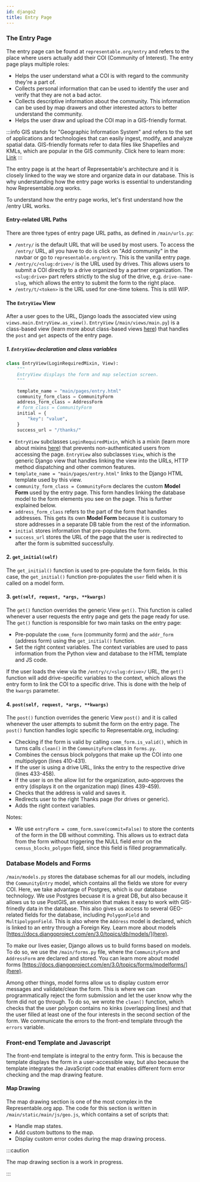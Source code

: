 ```yaml
---
id: django2
title: Entry Page
---
```


### The Entry Page

The entry page can be found at `representable.org/entry` and refers to the place where users actually add their COI (Community of Interest). The entry page plays multiple roles:

- Helps the user understand what a COI is with regard to the community they're a part of.
- Collects personal information that can be used to identify the user and verify that they are not a bad actor.
- Collects descriptive information about the community. This information can be used by map drawers and other interested actors to better understand the community.
- Helps the user draw and upload the COI map in a GIS-friendly format.

:::info
GIS stands for "Geographic Information System" and refers to the set of applications and technologies that can easily ingest, modify, and analyze spatial data. GIS-friendly formats refer to data files like Shapefiles and KMLs, which are popular in the GIS community. Click here to learn more: [Link](https://en.wikipedia.org/wiki/Geographic_information_system)
:::

The entry page is at the heart of Representable's architecture and it is closely linked to the way we store and organize data in our database. This is why understanding how the entry page works is essential to understanding how Representable.org works.

To understand how the entry page works, let's first understand how the /entry URL works.

#### Entry-related URL Paths

There are three types of entry page URL paths, as defined in `/main/urls.py`:

- `/entry/` is the default URL that will be used by most users. To access the `/entry/` URL, all you have to do is click on "Add community" in the navbar or go to `representable.org/entry`. This is the vanilla entry page.
- `/entry/c/<slug:drive>/` is the URL used by drives. This allows users to submit a COI directly to a drive organized by a partner organization. The `<slug:drive>` part refers strictly to the slug of the drive, e.g. `drive-name-slug`, which allows the entry to submit the form to the right place.
- `/entry/t/<token>` is the URL used for one-time tokens. This is still WIP.

#### The `EntryView` View

After a user goes to the URL, Django loads the associated view using `views.main.EntryView.as_view()`. `EntryView` (`/main/views/main.py`) is a class-based view (learn more about class-based views [here](https://docs.djangoproject.com/en/3.0/topics/class-based-views/)) that handles the `post` and `get` aspects of the entry page.

##### 1. `EntryView` declaration and class variables

```python
class EntryView(LoginRequiredMixin, View):
    """
    EntryView displays the form and map selection screen.
    """

    template_name = "main/pages/entry.html"
    community_form_class = CommunityForm
    address_form_class = AddressForm
    # form_class = CommunityForm
    initial = {
        "key": "value",
    }
    success_url = "/thanks/"
```

- `EntryView` subclasses `LoginRequiredMixin`, which is a mixin (learn more about mixins [here](https://docs.djangoproject.com/en/3.0/topics/class-based-views/mixins/)) that prevents non-authenticated users from accessing the page. `EntryView` also subclasses `View`, which is the generic Django view that handles linking the view into the URLs, HTTP method dispatching and other common features.
- `template_name = "main/pages/entry.html"` links to the Django HTML template used by this view.
- `community_form_class = CommunityForm` declares the custom **Model Form** used by the entry page. This form handles linking the database model to the form elements you see on the page. This is further explained below.
- `address_form_class` refers to the part of the form that handles addresses. This gets its own **Model Form** because it is customary to store addresses in a separate DB table from the rest of the information.
- `initial` stores information that pre-populates the form.
- `success_url` stores the URL of the page that the user is redirected to after the form is submitted successfully.

#### 2. `get_initial(self)`

The `get_initial()` function is used to pre-populate the form fields. In this case, the `get_initial()` function pre-populates the `user` field when it is called on a model form.

#### 3. `get(self, request, *args, **kwargs)`

The `get()` function overrides the generic View `get()`. This function is called whenever a user requests the entry page and gets the page ready for use. The `get()` function is responsible for two main tasks on the entry page:

- Pre-populate the `comm_form` (community form) and the `addr_form` (address form) using the `get_initial()` function.
- Set the right context variables. The context variables are used to pass information from the Python view and database to the HTML template and JS code.

If the user loads the view via the `/entry/c/<slug:drive>/` URL, the `get()` function will add drive-specific variables to the context, which allows the entry form to link the COI to a specific drive. This is done with the help of the `kwargs` parameter.

#### 4. `post(self, request, *args, **kwargs)`

The `post()` function overrides the generic View `post()` and it is called whenever the user attempts to submit the form on the entry page. The `post()` function handles logic specific to Representable.org, including:

- Checking if the form is valid by calling `comm_form.is_valid()`, which in turns calls `clean()` in the `CommunityForm` class in `forms.py`.
- Combines the census block polygons that make up the COI into one multipolygon (lines 410-431).
- If the user is using a drive URL, links the entry to the respective drive (lines 433-458).
- If the user is on the allow list for the organization, auto-approves the entry (displays it on the organization map) (lines 439-459).
- Checks that the address is valid and saves it.
- Redirects user to the right Thanks page (for drives or generic).
- Adds the right context variables.

Notes:

- We use `entryForm = comm_form.save(commit=False)` to store the contents of the form in the DB without commiting. This allows us to extract data from the form without triggering the NULL field error on the `census_blocks_polygon` field, since this field is filled programmatically.

### Database Models and Forms

`/main/models.py` stores the database schemas for all our models, including the `CommunityEntry` model, which contains all the fields we store for every COI. Here, we take advantage of Postgres, which is our database technology. We use Postgres becuase it is a great DB, but also because it allows us to use PostGIS, an extension that makes it easy to work with GIS-frinedly data in the database. This also gives us access to several GEO-related fields for the database, including `PolygonField` and `MultipolygonField`. This is also where the `Address` model is declared, which is linked to an entry through a Foreign Key. Learn more about models [https://docs.djangoproject.com/en/3.0/topics/db/models/](here).

To make our lives easier, Django allows us to build forms based on models. To do so, we use the `/main/forms.py` file, where the `CommunityForm` and `AddressForm` are declared and stored. You can learn more about model forms [https://docs.djangoproject.com/en/3.0/topics/forms/modelforms/](here).

Among other things, model forms allow us to display custom error messages and validate/clean the form. This is where we can programmatically reject the form submission and let the user know why the form did not go through. To do so, we wrote the `clean()` function, which checks that the user polygon contains no kinks (overlapping lines) and that the user filled at least one of the four interests in the second section of the form. We communicate the errors to the front-end template through the `errors` variable.

### Front-end Template and Javascript

The front-end template is integral to the entry form. This is because the template displays the form in a user-accessible way, but also because the template integrates the JavaScript code that enables different form error checking and the map drawing feature.

#### Map Drawing

The map drawing section is one of the most complex in the Representable.org app. The code for this section is written in `/main/static/main/js/geo.js`, which contains a set of scripts that:

- Handle map states.
- Add custom buttons to the map.
- Display custom error codes during the map drawing process.

:::caution

The map drawing section is a work in progress.

:::

